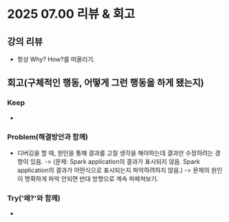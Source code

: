 # 2025 07.00 리뷰 & 회고

## 강의 리뷰

- 항상 Why? How?를 떠올리기.

## 회고(구체적인 행동, 어떻게 그런 행동을 하게 됐는지)

### Keep

- 

### Problem(해결방안과 함께)

- 디버깅을 할 때, 원인을 통해 결과를 고칠 생각을 해야하는데 결과만 수정하려는 경향이 있음.
-> (문제: Spark application의 결과가 표시되지 않음. Spark application의 결과가 어떤식으로 표시되는지 파악하려하지 않음.)
-> 문제의 원인이 명확하게 파악 안되면 반대 방향으로 계속 파헤쳐보기.

### Try('왜?'와 함께)

- 